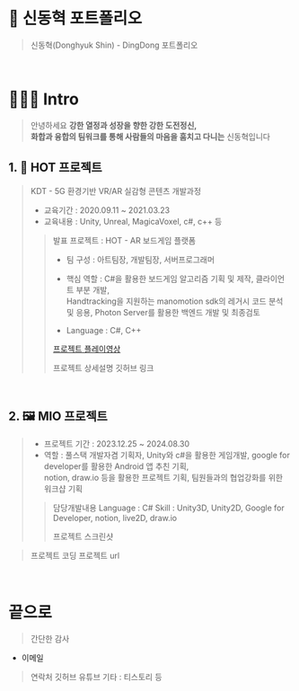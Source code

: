 # 🎁 신동혁 포트폴리오

> 신동혁(Donghyuk Shin) - DingDong 포트폴리오

<br/>

# 👨🏻‍💻 Intro

> 안녕하세요 **강한 열정과 성장을 향한 강한 도전정신,<br /> 화합과 융합의 팀워크를 통해 사람들의 마음을 훔치고 다니는** 신동혁입니다

## 1. 🎪 HOT 프로젝트
> KDT - 5G 환경기반 VR/AR 실감형 콘텐츠 개발과정
> 
> - 교육기간 : 2020.09.11 ~ 2021.03.23
> - 교육내용 : Unity, Unreal, MagicaVoxel, c#, c++ 등
>
>> 발표 프로젝트 : HOT - AR 보드게임 플랫폼
>> 
>> - 팀 구성 : 아트팀장, 개발팀장, 서버프로그래머
>> 
>> - 핵심 역할 : C#을 활용한 보드게임 알고리즘 기획 및 제작, 클라이언트 부분 개발,<br /> Handtracking을 지원하는 manomotion sdk의 레거시 코드 분석 및 응용, Photon Server를 활용한 백엔드 개발 및 최종검토
>> 
>> - Language : C#, C++
>> 
>> [프로젝트 플레이영상](https://www.youtube.com/watch?v=iOQJeQmtkO0)
>> 
>> 프로젝트 상세설명
>> 깃허브 링크

<br />

## 2. 🖼 MIO 프로젝트

> - 프로젝트 기간 : 2023.12.25 ~ 2024.08.30 
> - 역할 : 풀스택 개발자겸 기획자, Unity와 c#을 활용한 게임개발, google for developer를 활용한 Android 앱 추친 기획, <br /> notion, draw.io 등을 활용한 프로젝트 기획, 팀원들과의 협업강화를 위한 워크샵 기획
> 
>> 담당개발내용
>> Language : C#
>> Skill : Unity3D, Unity2D, Google for Developer, notion, live2D, draw.io
>>
>> 프로젝트 스크린샷 <br />
>> 

> 프로젝트 코딩
> 프로젝트 url

<br />

# 끝으로

> 간단한 감사
- 이메일
> 연락처
> 깃허브
> 유튜브
> 기타 : 티스토리 등
